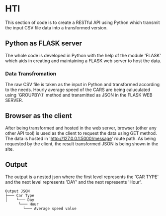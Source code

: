 # HTI
This section of code is to create a RESTful API using Python which transmit the input CSV file data into a transformed version.

## Python as FLASK server
The whole code is developed in Python with the help of the module 'FLASK' which aids in creating and maintaining a FLASK web server to host the data.

### Data Transfromation
The raw CSV file is taken as the input in Python and transformed according to the needs.
Hourly average speed of the CARS are being caluculated using 'GROUPBY()' method and transmitted as JSON in the FLASK WEB SERVER.

## Browser as the client
After being transformed and hosted in the web server, browser (other any other API tool) is used as the client to request the data using GET method.
The data is hosted in 'http://127.0.0.1:5000/message' route path.
As being requested by the client, the result transformed JSON is being shown in the site.

## Output
The output is a nested json where the first level represents the 'CAR TYPE' and the next level represents 'DAY' and the next represents 'Hour'.
```
Output JSON
├─── Car Type
│    └─── Day
      └─── Hour
        └─── Average speed value
```

